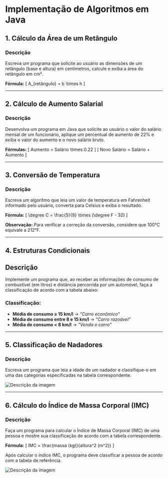 # Implementação de Algoritmos em Java

## 1. Cálculo da Área de um Retângulo

### Descrição
Escreva um programa que solicite ao usuário as dimensões de um retângulo (base e altura) em centímetros, calcule e exiba a área do retângulo em cm².

**Fórmula:**
\[ A_{retângulo} = b \times h \]

---

## 2. Cálculo de Aumento Salarial

### Descrição
Desenvolva um programa em Java que solicite ao usuário o valor do salário mensal de um funcionário, aplique um percentual de aumento de 22% e exiba o valor do aumento e o novo salário bruto.

**Fórmulas:**
\[ Aumento = Salário \times 0.22 \]
\[ Novo Salário = Salário + Aumento \]

---

## 3. Conversão de Temperatura

### Descrição
Escreva um algoritmo que leia um valor de temperatura em Fahrenheit informado pelo usuário, converta para Celsius e exiba o resultado.

**Fórmula:**
\[ \degree C = \frac{5}{9} \times (\degree F - 32) \]

**Observação:** Para verificar a correção da conversão, considere que 100°C equivale a 212°F.

---

## 4. Estruturas Condicionais

## Descrição
Implemente um programa que, ao receber as informações de consumo de combustível (em litros) e distância percorrida por um automóvel, faça a classificação de acordo com a tabela abaixo:

### Classificação:
- **Média de consumo ≥ 15 km/l** → *"Carro econômico"*
- **Média de consumo entre 8 e 15 km/l** → *"Carro razoável"*
- **Média de consumo < 8 km/l** → *"Venda o carro"*


---


## 5. Classificação de Nadadores

### Descrição
Escreva um programa que leia a idade de um nadador e classifique-o em uma das categorias especificadas na tabela correspondente.

<img src="1 - Questões/idade.png" alt="Descrição da imagem">


---

## 6. Cálculo do Índice de Massa Corporal (IMC)

### Descrição
Faça um programa para calcular o Índice de Massa Corporal (IMC) de uma pessoa e mostre sua classificação de acordo com a tabela correspondente.

**Fórmula:**
\[ IMC = \frac{massa (kg)}{altura^2 (m^2)} \]

Após calcular o índice IMC, o programa deve classificar a pessoa de acordo com a tabela de referência.

<img src="1 - Questões/imc.png" alt="Descrição da imagem">